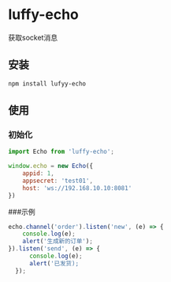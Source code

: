 # luffy-echo
获取socket消息

## 安装

``` bash
npm install lufyy-echo
```
  
## 使用

### 初始化

``` js
import Echo from 'luffy-echo';

window.echo = new Echo({
    appid: 1,
    appsecret: 'test01',
    host: 'ws://192.168.10.10:8081'
})

```

###示例
``` js
echo.channel('order').listen('new', (e) => {
    console.log(e);
    alert('生成新的订单');
}).listen('send', (e) => {
      console.log(e);
      alert('已发货);
  });
```